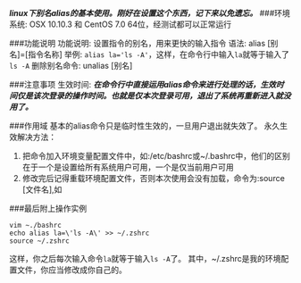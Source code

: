 ***linux下别名alias的基本使用。刚好在设置这个东西，记下来以免遗忘。***
###环境
系统: OSX 10.10.3 和 CentOS 7.0 64位，经测试都可以正常运行

###功能说明
功能说明: 设置指令的别名，用来更快的输入指令
语法: alias [别名]=[指令名称]
举例: `alias la='ls -A'`，这样，在命令行中输入`la`就等于输入了`ls -A`
删除别名命令: unalias [别名]

###注意事项
生效时间: ***在命令行中直接运用alias命令来进行处理的话，生效时间仅是该次登录的操作时间。也就是仅本次登录可用，退出了系统再重新进入就没用了。***

###作用域
基本的alias命令只是临时性生效的，一旦用户退出就失效了。
永久生效解决方法：
1. 把命令加入环境变量配置文件中，如:/etc/bashrc或~/.bashrc中，他们的区别在于一个是设置给所有系统用户可用，一个是仅当前用户可用
2. 修改完后记得重载环境配置文件，否则本次使用会没有加载，命令为:source [文件名],如

###最后附上操作实例
```
vim ~./bashrc
echo alias la=\'ls -A\' >> ~/.zshrc
source ~/.zshrc
```
这样，你之后每次输入命令`la`就等于输入`ls -A`了。
其中，~/.zshrc是我的环境配置文件，你应当修改成你自己的。